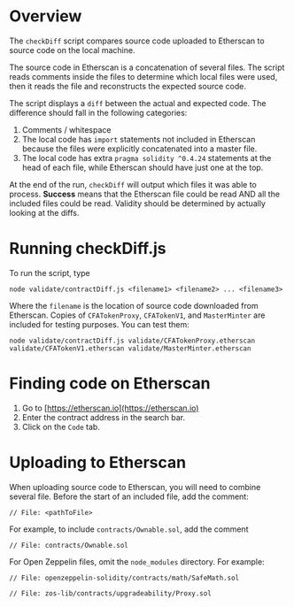 # Overview

The `checkDiff` script compares source code uploaded to Etherscan to source code
on the local machine.

The source code in Etherscan is a concatenation of several files. The script
reads comments inside the files to determine which local files were used, then
it reads the file and reconstructs the expected source code.

The script displays a `diff` between the actual and expected code. The
difference should fall in the following categories:

1. Comments / whitespace
2. The local code has `import` statements not included in Etherscan because the
   files were explicitly concatenated into a master file.
3. The local code has extra `pragma solidity ^0.4.24` statements at the head of
   each file, while Etherscan should have just one at the top.

At the end of the run, `checkDiff` will output which files it was able to
process. <b>Success</b> means that the Etherscan file could be read AND all the
included files could be read. Validity should be determined by actually looking
at the diffs.

# Running checkDiff.js

To run the script, type

`node validate/contractDiff.js <filename1> <filename2> ... <filename3>`

Where the `filename` is the location of source code downloaded from Etherscan.
Copies of `CFATokenProxy`, `CFATokenV1`, and `MasterMinter` are included for
testing purposes. You can test them:

`node validate/contractDiff.js validate/CFATokenProxy.etherscan validate/CFATokenV1.etherscan validate/MasterMinter.etherscan`

# Finding code on Etherscan

1. Go to [https://etherscan.io](https://etherscan.io)
2. Enter the contract address in the search bar.
3. Click on the `Code` tab.

# Uploading to Etherscan

When uploading source code to Etherscan, you will need to combine several file.
Before the start of an included file, add the comment:

`// File: <pathToFile>`

For example, to include `contracts/Ownable.sol`, add the comment

`// File: contracts/Ownable.sol`

For Open Zeppelin files, omit the `node_modules` directory. For example:

`// File: openzeppelin-solidity/contracts/math/SafeMath.sol`

`// File: zos-lib/contracts/upgradeability/Proxy.sol`
